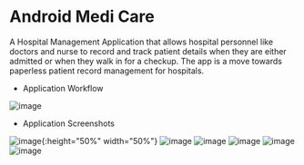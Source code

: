 # Android Medi Care

  A Hospital Management Application that allows hospital personnel like doctors and nurse to record and track patient details when they are either admitted or when they walk in for a checkup. The app is a move towards paperless patient record management for hospitals.
  
- Application Workflow

![image](https://user-images.githubusercontent.com/1582196/41492934-6877a02c-70b7-11e8-96fd-f1da000b0ecc.png)

- Application Screenshots

![image](https://user-images.githubusercontent.com/1582196/41492947-7d2d0d0e-70b7-11e8-9be3-62748993e2e8.png){:height="50%" width="50%"} ![image](https://user-images.githubusercontent.com/1582196/41492949-8146bee4-70b7-11e8-9e84-f02771cfd4fd.png) ![image](https://user-images.githubusercontent.com/1582196/41492952-84501964-70b7-11e8-9d10-598399e32c7d.png) ![image](https://user-images.githubusercontent.com/1582196/41492954-876494fe-70b7-11e8-9e84-fb8d20a6a81a.png) ![image](https://user-images.githubusercontent.com/1582196/41492957-8a60aba2-70b7-11e8-8c6c-598cc1bd3385.png) ![image](https://user-images.githubusercontent.com/1582196/41492958-8d237130-70b7-11e8-8469-14cb7387814f.png)
